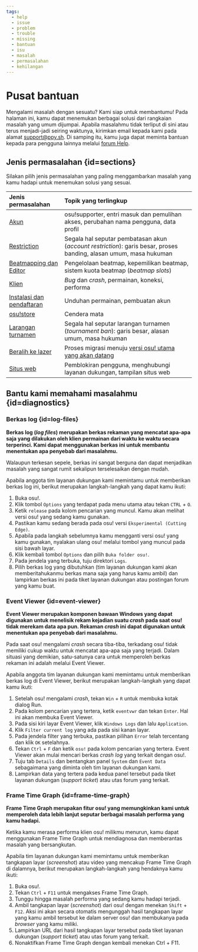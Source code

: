 ```yaml
---
tags:
  - help
  - issue
  - problem
  - trouble
  - missing
  - bantuan
  - isu
  - masalah
  - permasalahan
  - kehilangan
---
```


# Pusat bantuan

Mengalami masalah dengan sesuatu? Kami siap untuk membantumu! Pada halaman ini, kamu dapat menemukan berbagai solusi dari rangkaian masalah yang umum dijumpai. Apabila masalahmu tidak terliput di sini atau terus menjadi-jadi seiring waktunya, kirimkan email kepada kami pada alamat [support@ppy.sh](mailto:support@ppy.sh). Di samping itu, kamu juga dapat meminta bantuan kepada para pengguna lainnya melalui [forum Help](https://osu.ppy.sh/community/forums/5).

## Jenis permasalahan {id=sections}

Silakan pilih jenis permasalahan yang paling menggambarkan masalah yang kamu hadapi untuk menemukan solusi yang sesuai.

| Jenis permasalahan | Topik yang terlingkup |
| :-- | :-- |
| [Akun](/wiki/Help_centre/Account) | osu!supporter, entri masuk dan pemulihan akses, perubahan nama pengguna, data profil |
| [Restriction](/wiki/Help_centre/Account_restrictions) | Segala hal seputar pembatasan akun (*account restriction*): garis besar, proses banding, alasan umum, masa hukuman |
| [Beatmapping dan Editor](/wiki/Help_centre/Beatmapping) | Pengelolaan beatmap, kepemilikan beatmap, sistem kuota beatmap (*beatmap slots*) |
| [Klien](/wiki/Help_centre/Client) | *Bug* dan *crash*, permainan, koneksi, performa |
| [Instalasi dan pendaftaran](/wiki/Help_centre/Installation_and_registration) | Unduhan permainan, pembuatan akun |
| [osu!store](/wiki/Help_centre/Store) | Cendera mata |
| [Larangan turnamen](/wiki/Help_centre/Tournament_bans) | Segala hal seputar larangan turnamen (*tournament ban*): garis besar, alasan umum, masa hukuman |
| [Beralih ke lazer](/wiki/Help_centre/Upgrading_to_lazer) | Proses migrasi menuju [versi osu! utama yang akan datang](/wiki/Client/Release_stream/Lazer) |
| [Situs web](/wiki/Help_centre/Website) | Pemblokiran pengguna, menghubungi layanan dukungan, tampilan situs web |

## Bantu kami memahami masalahmu {id=diagnostics}

### Berkas log {id=log-files}

**Berkas log (*log files*) merupakan berkas rekaman yang mencatat apa-apa saja yang dilakukan oleh klien permainan dari waktu ke waktu secara terperinci. Kami dapat menggunakan berkas ini untuk membantu menentukan apa penyebab dari masalahmu.**

Walaupun terkesan sepele, berkas ini sangat berguna dan dapat menjadikan masalah yang sangat rumit sekalipun terselesaikan dengan mudah.

Apabila anggota tim layanan dukungan kami memintamu untuk memberikan berkas log ini, berikut merupakan langkah-langkah yang dapat kamu ikuti:

1. Buka osu!.
2. Klik tombol `Options` yang terdapat pada menu utama atau tekan `CTRL` + `O`.
3. Ketik `release` pada kolom pencarian yang muncul. Kamu akan melihat versi osu! yang sedang kamu gunakan.
4. Pastikan kamu sedang berada pada osu! versi `Eksperimental (Cutting Edge)`.
5. Apabila pada langkah sebelumnya kamu mengganti versi osu! yang kamu gunakan, nyalakan ulang osu! melalui tombol yang muncul pada sisi bawah layar.
6. Klik kembali tombol `Options` dan pilih `Buka folder osu!`.
7. Pada jendela yang terbuka, tuju direktori `Logs`.
8. Pilih berkas log yang dibutuhkan (tim layanan dukungan kami akan memberitahukanmu berkas mana saja yang harus kamu ambil) dan lampirkan berkas ini pada tiket layanan dukungan atau postingan forum yang kamu buat.

### Event Viewer {id=event-viewer}

**Event Viewer merupakan komponen bawaan Windows yang dapat digunakan untuk menelisik rekam kejadian suatu *crash* pada saat osu! tidak merekam data apa pun. Rekaman *crash* ini dapat digunakan untuk menentukan apa penyebab dari masalahmu.**

Pada saat osu! mengalami *crash* secara tiba-tiba, terkadang osu! tidak memiliki cukup waktu untuk mencatat apa-apa saja yang terjadi. Dalam situasi yang demikian, satu-satunya cara untuk memperoleh berkas rekaman ini adalah melalui Event Viewer.

Apabila anggota tim layanan dukungan kami memintamu untuk memberikan berkas log di Event Viewer, berikut merupakan langkah-langkah yang dapat kamu ikuti:

1. Setelah osu! mengalami *crash*, tekan `Win` + `R` untuk membuka kotak dialog Run.
2. Pada kolom pencarian yang tertera, ketik `eventvwr` dan tekan `Enter`. Hal ini akan membuka Event Viewer.
3. Pada sisi kiri layar Event Viewer, klik `Windows Logs` dan lalu `Application`.
4. Klik `Filter current log` yang ada pada sisi kanan layar.
5. Pada jendela filter yang terbuka, pastikan pilihan `Error` telah tercentang dan klik `OK` setelahnya.
6. Tekan `Ctrl` + `F` dan ketik `osu!` pada kolom pencarian yang tertera. Event Viewer akan mulai mencari berkas *crash log* yang terkait dengan osu!.
7. Tuju tab `Details` dan bentangkan panel `System` dan `Event Data` sebagaimana yang diminta oleh tim layanan dukungan kami.
8. Lampirkan data yang tertera pada kedua panel tersebut pada tiket layanan dukungan (*support ticket*) atau utas forum yang terkait.

### Frame Time Graph {id=frame-time-graph}

**Frame Time Graph merupakan fitur osu! yang memungkinkan kami untuk memperoleh data lebih lanjut seputar berbagai masalah performa yang kamu hadapi.**

Ketika kamu merasa performa klien osu! milikmu menurun, kamu dapat menggunakan Frame Time Graph untuk mendiagnosa dan memberantas masalah yang bersangkutan.

Apabila tim layanan dukungan kami memintamu untuk memberikan tangkapan layar (*screenshot*) atau video yang mencakup Frame Time Graph di dalamnya, berikut merupakan langkah-langkah yang hendaknya kamu ikuti:

1. Buka osu!.
2. Tekan `Ctrl` + `F11` untuk mengakses Frame Time Graph.
3. Tunggu hingga masalah performa yang sedang kamu hadapi terjadi.
4. Ambil tangkapan layar (*screenshot*) dari osu! dengan menekan `Shift` + `F12`. Aksi ini akan secara otomatis mengunggah hasil tangkapan layar yang kamu ambil tersebut ke dalam server osu! dan membukanya pada *browser* yang kamu miliki.
5. Lampirkan URL dari hasil tangkapan layar tersebut pada tiket layanan dukungan (*support ticket*) atau utas forum yang terkait.
6. Nonaktifkan Frame Time Graph dengan kembali menekan Ctrl + F11.
